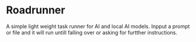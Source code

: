 # Roadrunner
A simple light weight task runner for AI and local AI models. Inpput a prompt or file and it will run untill falling over or asking for furtther instructions.
